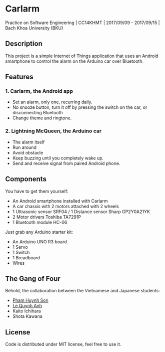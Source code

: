 Carlarm
=======
Practice on Software Engineering | CC14KHMT | 2017/09/09 - 2017/09/15 | Bach Khoa University (BKU)

Description
-----------

This project is a simple Internet of Things application that uses an Android smartphone to control the alarm on the Arduino car over Bluetooth.

Features
--------

### 1. Carlarm, the Android app
* Set an alarm, only one, recurring daily.
* No snooze button, turn it off by pressing the switch on the car, or disconnecting Bluetooth
* Change theme and ringtone.

### 2. Lightning McQueen, the Arduino car
* The alarm itself
* Run around
* Avoid obstacle
* Keep buzzing until you completely wake up.
* Send and receive signal from paired Android phone.

Components
----------

You have to get them yourself:
* An Android smartphone installed with Carlarm
* A car chassis with 2 motors attached with 2 wheels
* 1 Ultrasonic sensor SRF04 / 1 Distance sensor Sharp GP2Y0A21YK
* 2 Motor drivers Toshiba TA7291P
* 1 Bluetooth module HC-06

Just grab any Arduino starter kit:
* An Arduino UNO R3 board
* 1 Servo
* 1 Switch
* 1 Breadboard
* Wires

The Gang of Four
----------------
Behold, the collaboration between the Vietnamese and Japanese students:
* [Pham Huynh Son](mailto:sonpham1996@gmail.com)
* [Le Quynh Anh](mailto:suice.san@gmail.com)
* Kaito Ichihara
* Shota Kawana

License
-------
Code is distributed under MIT license, feel free to use it.
